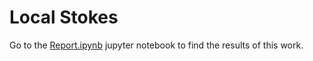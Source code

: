 # Local Stokes

Go to the [Report.ipynb](https://github.com/WavefrontEngUB/localStokes/blob/master/Report.ipynb) jupyter notebook to find the results of this work.
